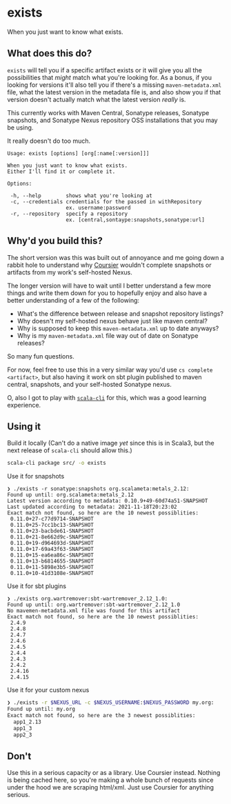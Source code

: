 # exists

When you just want to know what exists.

## What does this do?

`exists` will tell you if a specific artifact exists or it will give you all the
possibilities that _might_ match what you're looking for. As a bonus, if you
looking for versions it'll also tell you if there's a missing
`maven-metadata.xml` file, what the latest version in the metadata file is, and
also show you if that version doesn't actually match what the latest version
_really_ is.

This currently works with Maven Central, Sonatype releases, Sonatype snapshots,
and Sonatype Nexus repository OSS installations that you may be using.

It really doesn't do too much.

```
Usage: exists [options] [org[:name[:version]]]

When you just want to know what exists.
Either I'll find it or complete it.

Options:

 -h, --help        shows what you're looking at
 -c, --credentials credentials for the passed in withRepository
                   ex. username:password
 -r, --repository  specify a repository
                   ex. [central,sontaype:snapshots,sonatype:url]
```

## Why'd you build this?

The short version was this was built out of annoyance and me going down a rabbit
hole to understand why [Coursier](https://github.com/coursier/coursier) wouldn't
complete snapshots or artifacts from my work's self-hosted Nexus.

The longer version will have to wait until I better understand a few more things
and write them down for you to hopefully enjoy and also have a better
understanding of a few of the following:

  - What's the difference between release and snapshot repository listings?
  - Why doesn't my self-hosted nexus behave just like maven central?
  - Why is supposed to keep this `maven-metadata.xml` up to date anyways?
  - Why is my `maven-metadata.xml` file way out of date on Sonatype releases?

So many fun questions.

For now, feel free to use this in a very similar way you'd use `cs complete
<artifact>`, but also having it work on sbt plugin published to maven central,
snapshots, and your self-hosted Sonatype nexus.

O, also I got to play with [`scala-cli`](https://scala-cli.virtuslab.org/) for
this, which was a good learning experience.

## Using it

Build it locally (Can't do a native image _yet_ since this is in Scala3, but the
next release of `scala-cli` should allow this.)
```sh
scala-cli package src/ -o exists
```

Use it for snapshots
```
❯ ./exists -r sonatype:snapshots org.scalameta:metals_2.12:
Found up until: org.scalameta:metals_2.12
Latest version according to metadata: 0.10.9+49-60d74a51-SNAPSHOT
Last updated according to metadata: 2021-11-18T20:23:02
Exact match not found, so here are the 10 newest possiblities:
 0.11.0+27-c77d9714-SNAPSHOT
 0.11.0+25-7cc1bc13-SNAPSHOT
 0.11.0+23-bacbde61-SNAPSHOT
 0.11.0+21-8e662d9c-SNAPSHOT
 0.11.0+19-d964693d-SNAPSHOT
 0.11.0+17-69a43f63-SNAPSHOT
 0.11.0+15-ea6ea86c-SNAPSHOT
 0.11.0+13-b6814655-SNAPSHOT
 0.11.0+11-5898e3b5-SNAPSHOT
 0.11.0+10-41d3108e-SNAPSHOT
```

Use it for sbt plugins
```
❯ ./exists org.wartremover:sbt-wartremover_2.12_1.0:
Found up until: org.wartremover:sbt-wartremover_2.12_1.0
No mavemen-metadata.xml file was found for this artifact
Exact match not found, so here are the 10 newest possiblities:
 2.4.9
 2.4.8
 2.4.7
 2.4.6
 2.4.5
 2.4.4
 2.4.3
 2.4.2
 2.4.16
 2.4.15
```

Use it for your custom nexus
```sh
❯ ./exists -r $NEXUS_URL -c $NEXUS_USERNAME:$NEXUS_PASSWORD my.org:
Found up until: my.org
Exact match not found, so here are the 3 newest possiblities:
  app1_2.13
  app1_3
  app2_3
```

## Don't

Use this in a serious capacity or as a library. Use Coursier instead. Nothing is
being cached here, so you're making a whole bunch of requests since under the
hood we are scraping html/xml. Just use Coursier for anything serious.

